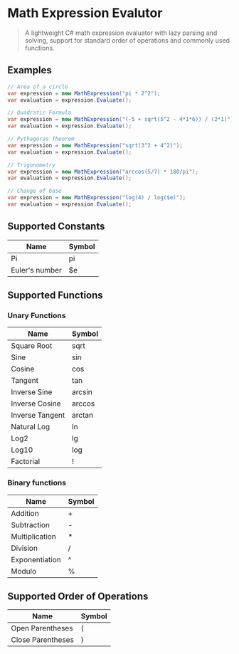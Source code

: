 # Math Expression Evalutor
>  A lightweight C# math expression evaluator with lazy parsing and solving, support for standard order of operations and commonly used functions.

## Examples

``` c#
// Area of a circle
var expression = new MathExpression("pi * 2^2");
var evaluation = expression.Evaluate();
```

``` c#
// Quadratic Formula
var expression = new MathExpression("(-5 + sqrt(5^2 - 4*1*6)) / (2*1)");
var evaluation = expression.Evaluate();
```

``` c#
// Pythagoras Theorem
var expression = new MathExpression("sqrt(3^2 + 4^2)");
var evaluation = expression.Evaluate();
```

``` c#
// Trigonometry
var expression = new MathExpression("arccos(5/7) * 180/pi");
var evaluation = expression.Evaluate();
```

``` c#
// Change of base
var expression = new MathExpression("log(4) / log($e)");
var evaluation = expression.Evaluate();
```

## Supported Constants
| Name           | Symbol |
|----------------|--------|
| Pi             | pi     |
| Euler's number | $e     |

## Supported Functions
### Unary Functions
| Name            | Symbol |
|-----------------|--------|
| Square Root     | sqrt   |
| Sine            | sin    |
| Cosine          | cos    |
| Tangent         | tan    |
| Inverse Sine    | arcsin |
| Inverse Cosine  | arccos |
| Inverse Tangent | arctan |
| Natural Log     | ln     |
| Log2            | lg     |
| Log10           | log    |
| Factorial       | !      |

### Binary functions
| Name           | Symbol |
|----------------|--------|
| Addition       | +      |
| Subtraction    | -      |
| Multiplication | *      |
| Division       | /      |
| Exponentiation | ^      |
| Modulo         | %      |

## Supported Order of Operations
| Name              | Symbol |
|-------------------|--------|
| Open Parentheses  | (      |
| Close Parentheses | )      |